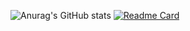 ![Anurag's GitHub stats](https://github-readme-stats.vercel.app/api?username=ABromide&show_icons=true&theme=radical)
[![Readme Card](https://github-readme-stats.vercel.app/api/pin/?username=ABromide&repo=skills-github-pages)](https://github.com/ABromide/skills-github-pages)
